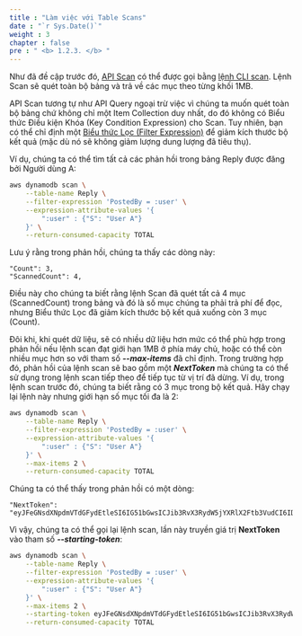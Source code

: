 ```yaml
---
title : "Làm việc với Table Scans"
date : "`r Sys.Date()`"
weight : 3
chapter : false
pre : " <b> 1.2.3. </b> "
---
```


Như đã đề cập trước đó, [API Scan](https://docs.aws.amazon.com/amazondynamodb/latest/APIReference/API_Scan.html) có thể được gọi bằng [lệnh CLI scan](https://docs.aws.amazon.com/cli/latest/reference/dynamodb/scan.html). Lệnh Scan sẽ quét toàn bộ bảng và trả về các mục theo từng khối 1MB.

API Scan tương tự như API Query ngoại trừ việc vì chúng ta muốn quét toàn bộ bảng chứ không chỉ một Item Collection duy nhất, do đó không có Biểu thức Điều kiện Khóa (Key Condition Expression) cho Scan. Tuy nhiên, bạn có thể chỉ định một [Biểu thức Lọc (Filter Expression)](https://docs.aws.amazon.com/amazondynamodb/latest/developerguide/Scan.html#Scan.FilterExpression) để giảm kích thước bộ kết quả (mặc dù nó sẽ không giảm lượng dung lượng đã tiêu thụ).

Ví dụ, chúng ta có thể tìm tất cả các phản hồi trong bảng Reply được đăng bởi Người dùng A:

```bash
aws dynamodb scan \
    --table-name Reply \
    --filter-expression 'PostedBy = :user' \
    --expression-attribute-values '{
        ":user" : {"S": "User A"}
    }' \
    --return-consumed-capacity TOTAL
```

Lưu ý rằng trong phản hồi, chúng ta thấy các dòng này:

```text
"Count": 3,
"ScannedCount": 4,
```

Điều này cho chúng ta biết rằng lệnh Scan đã quét tất cả 4 mục (ScannedCount) trong bảng và đó là số mục chúng ta phải trả phí để đọc, nhưng Biểu thức Lọc đã giảm kích thước bộ kết quả xuống còn 3 mục (Count).

Đôi khi, khi quét dữ liệu, sẽ có nhiều dữ liệu hơn mức có thể phù hợp trong phản hồi nếu lệnh scan đạt giới hạn 1MB ở phía máy chủ, hoặc có thể còn nhiều mục hơn so với tham số **_--max-items_** đã chỉ định. Trong trường hợp đó, phản hồi của lệnh scan sẽ bao gồm một **_NextToken_** mà chúng ta có thể sử dụng trong lệnh scan tiếp theo để tiếp tục từ vị trí đã dừng. Ví dụ, trong lệnh scan trước đó, chúng ta biết rằng có 3 mục trong bộ kết quả. Hãy chạy lại lệnh này nhưng giới hạn số mục tối đa là 2:

```bash
aws dynamodb scan \
    --table-name Reply \
    --filter-expression 'PostedBy = :user' \
    --expression-attribute-values '{
        ":user" : {"S": "User A"}
    }' \
    --max-items 2 \
    --return-consumed-capacity TOTAL
```

Chúng ta có thể thấy trong phản hồi có một dòng:

```text
"NextToken": "eyJFeGNsdXNpdmVTdGFydEtleSI6IG51bGwsICJib3RvX3RydW5jYXRlX2Ftb3VudCI6IDJ9"
```

Vì vậy, chúng ta có thể gọi lại lệnh scan, lần này truyền giá trị **NextToken** vào tham số **_--starting-token_**:

```bash
aws dynamodb scan \
    --table-name Reply \
    --filter-expression 'PostedBy = :user' \
    --expression-attribute-values '{
        ":user" : {"S": "User A"}
    }' \
    --max-items 2 \
    --starting-token eyJFeGNsdXNpdmVTdGFydEtleSI6IG51bGwsICJib3RvX3RydW5jYXRlX2Ftb3VudCI6IDJ9 \
    --return-consumed-capacity TOTAL
```